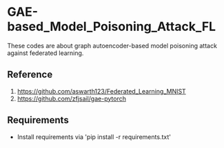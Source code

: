 # GAE-based_Model_Poisoning_Attack_FL
These codes are about graph autoencoder-based model poisoning attack against federated learning.


## Reference
1. https://github.com/aswarth123/Federated_Learning_MNIST
2. https://github.com/zfjsail/gae-pytorch

## Requirements
- Install requirements via  'pip install -r requirements.txt'
